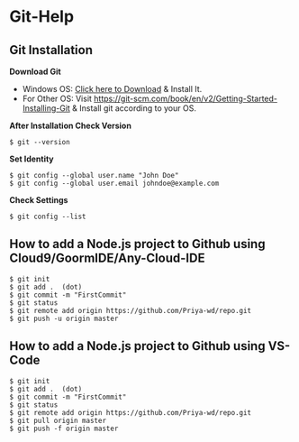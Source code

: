 # Git-Help

## Git Installation
**Download Git** 
- Windows OS: [Click here to Download](https://git-scm.com/download/win) & Install It. 
- For Other OS: Visit https://git-scm.com/book/en/v2/Getting-Started-Installing-Git & Install git according to your OS.

**After Installation Check Version**
```
$ git --version
```
**Set Identity**
```
$ git config --global user.name "John Doe"
$ git config --global user.email johndoe@example.com
```
**Check Settings**
```
$ git config --list
```

## How to add a Node.js project to Github using Cloud9/GoormIDE/Any-Cloud-IDE
```
$ git init
$ git add .  (dot)
$ git commit -m "FirstCommit"
$ git status
$ git remote add origin https://github.com/Priya-wd/repo.git
$ git push -u origin master
```

## How to add a Node.js project to Github using VS-Code
```
$ git init
$ git add .  (dot) 
$ git commit -m "FirstCommit"
$ git status
$ git remote add origin https://github.com/Priya-wd/repo.git
$ git pull origin master
$ git push -f origin master
```



